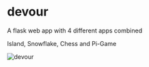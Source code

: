 # devour
A flask web app with 4 different apps combined

Island, Snowflake, Chess and Pi-Game

![devour](https://github.com/prathameshza/devour/assets/46810093/e539ea88-814b-4c8a-88f5-96859187d0de)
